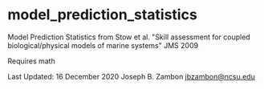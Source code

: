 # model_prediction_statistics
Model Prediction Statistics from Stow et al. "Skill assessment for coupled biological/physical models of marine systems" JMS 2009

Requires math

Last Updated: 16 December 2020
Joseph B. Zambon
jbzambon@ncsu.edu
